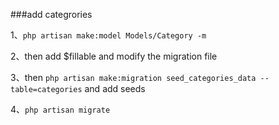 ###add categrories

1、`php artisan make:model Models/Category -m` 

2、then add $fillable and modify the migration file

3、then  `php artisan make:migration seed_categories_data --table=categories`  and add seeds

4、`php artisan migrate`


